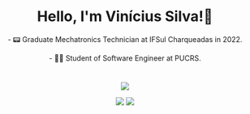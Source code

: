 
<h1 align="center"> Hello, I'm Vinícius Silva!👋</h1>

<p align="center">- 📟 Graduate Mechatronics Technician at IFSul Charqueadas in 2022.</p> 
<p align="center">- 👨‍💻 Student of Software Engineer at PUCRS.</p>

<h1 align="center"></h1>

<p align="center">
    <a href="https://github-readme-stats.vercel.app/api/top-langs/?username=ViniRsilva&layout=compact&theme=onedark">
        <img src="https://github-readme-stats.vercel.app/api/top-langs/?username=ViniRsilva&layout=compact&theme=onedark">
    </a>
</p>


<div align="center">
  <a href = "mailto:vinicius14082004@gmail.com"><img src="https://img.shields.io/badge/-Gmail-%23333?style=for-the-badge&logo=gmail&logoColor=white" target="_blank"></a>
  <a href="www.linkedin.com/in/vinícius-rodrigues-da-silva-b449b224a" target="_blank"><img src="https://img.shields.io/badge/-LinkedIn-%230077B5?style=for-the-badge&logo=linkedin&logoColor=white" target="_blank"></a> 
</div>


<!-- ![snake gif](https://github.com/ViniRsilva/ViniRsilva/blob/output/github-contribution-grid-snake.svg) -->


